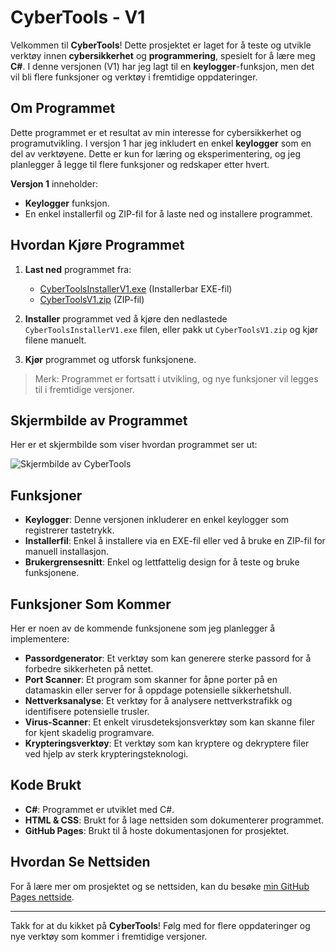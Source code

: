 # CyberTools - V1

Velkommen til **CyberTools**! Dette prosjektet er laget for å teste og utvikle verktøy innen **cybersikkerhet** og **programmering**, spesielt for å lære meg **C#**. I denne versjonen (V1) har jeg lagt til en **keylogger**-funksjon, men det vil bli flere funksjoner og verktøy i fremtidige oppdateringer.

## Om Programmet

Dette programmet er et resultat av min interesse for cybersikkerhet og programutvikling. I versjon 1 har jeg inkludert en enkel **keylogger** som en del av verktøyene. Dette er kun for læring og eksperimentering, og jeg planlegger å legge til flere funksjoner og redskaper etter hvert.

**Versjon 1** inneholder:
- **Keylogger** funksjon.
- En enkel installerfil og ZIP-fil for å laste ned og installere programmet.

## Hvordan Kjøre Programmet

1. **Last ned** programmet fra:
   - [CyberToolsInstallerV1.exe](https://cybernilsen.github.io/Andreas-Nettside/downloads/CyberToolsInstallerV1.exe) (Installerbar EXE-fil)
   - [CyberToolsV1.zip](https://cybernilsen.github.io/Andreas-Nettside/downloads/CyberToolsV1.zip) (ZIP-fil)

2. **Installer** programmet ved å kjøre den nedlastede `CyberToolsInstallerV1.exe` filen, eller pakk ut `CyberToolsV1.zip` og kjør filene manuelt.
3. **Kjør** programmet og utforsk funksjonene.

> Merk: Programmet er fortsatt i utvikling, og nye funksjoner vil legges til i fremtidige versjoner.

## Skjermbilde av Programmet

Her er et skjermbilde som viser hvordan programmet ser ut:

![Skjermbilde av CyberTools](https://cybernilsen.github.io/Andreas-Nettside/Images/CyberToolsV1.png)

## Funksjoner

- **Keylogger**: Denne versjonen inkluderer en enkel keylogger som registrerer tastetrykk.
- **Installerfil**: Enkel å installere via en EXE-fil eller ved å bruke en ZIP-fil for manuell installasjon.
- **Brukergrensesnitt**: Enkel og lettfattelig design for å teste og bruke funksjonene.

## Funksjoner Som Kommer

Her er noen av de kommende funksjonene som jeg planlegger å implementere:

- **Passordgenerator**: Et verktøy som kan generere sterke passord for å forbedre sikkerheten på nettet.
- **Port Scanner**: Et program som skanner for åpne porter på en datamaskin eller server for å oppdage potensielle sikkerhetshull.
- **Nettverksanalyse**: Et verktøy for å analysere nettverkstrafikk og identifisere potensielle trusler.
- **Virus-Scanner**: Et enkelt virusdeteksjonsverktøy som kan skanne filer for kjent skadelig programvare.
- **Krypteringsverktøy**: Et verktøy som kan kryptere og dekryptere filer ved hjelp av sterk krypteringsteknologi.

## Kode Brukt

- **C#**: Programmet er utviklet med C#.
- **HTML & CSS**: Brukt for å lage nettsiden som dokumenterer programmet.
- **GitHub Pages**: Brukt til å hoste dokumentasjonen for prosjektet.

## Hvordan Se Nettsiden

For å lære mer om prosjektet og se nettsiden, kan du besøke [min GitHub Pages nettside](https://cybernilsen.github.io/Andreas-Nettside/).

---

Takk for at du kikket på **CyberTools**! Følg med for flere oppdateringer og nye verktøy som kommer i fremtidige versjoner.
